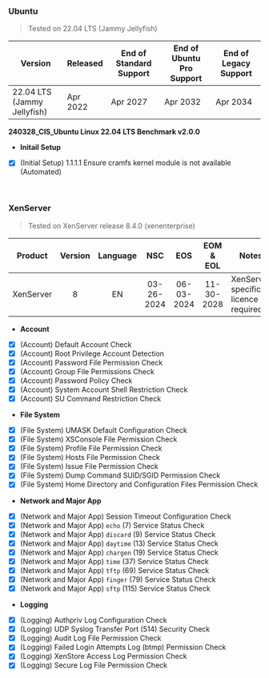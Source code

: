 ### Ubuntu

> Tested on 22.04 LTS (Jammy Jellyfish)

| Version | Released | End of Standard Support | End of Ubuntu Pro Support | End of Legacy Support |
|---|---|---|---|---|
| 22.04 LTS (Jammy Jellyfish) | Apr 2022 | Apr 2027 | Apr 2032 | Apr 2034 |

**240328_CIS_Ubuntu Linux 22.04 LTS Benchmark v2.0.0**

- **Initail Setup**
- [x] (Initial Setup) 1.1.1.1 Ensure cramfs kernel module is not available (Automated)

<br/>

### XenServer

> Tested on XenServer release 8.4.0 (xenenterprise)

| Product | Version | Language | NSC | EOS | EOM & EOL | Notes |
|---|:---:|:---:|:---:|:---:|:---:|---|
| XenServer | 8 | EN | 03-26-2024 | 06-03-2024 | 11-30-2028 | XenServer specific licence required |

- **Account**
- [x] (Account) Default Account Check
- [x] (Account) Root Privilege Account Detection
- [x] (Account) Password File Permission Check
- [x] (Account) Group File Permissions Check
- [x] (Account) Password Policy Check
- [x] (Account) System Account Shell Restriction Check
- [x] (Account) SU Command Restriction Check
- **File System**
- [x] (File System) UMASK Default Configuration Check
- [x] (File System) XSConsole File Permission Check
- [x] (File System) Profile File Permission Check
- [x] (File System) Hosts File Permission Check
- [x] (File System) Issue File Permission Check
- [x] (File System) Dump Command SUID/SGID Permission Check
- [x] (File System) Home Directory and Configuration Files Permission Check
- **Network and Major App**
- [x] (Network and Major App) Session Timeout Configuration Check
- [x] (Network and Major App) `echo` (7) Service Status Check
- [x] (Network and Major App) `discard` (9) Service Status Check
- [x] (Network and Major App) `daytime` (13) Service Status Check
- [x] (Network and Major App) `chargen` (19) Service Status Check
- [x] (Network and Major App) `time` (37) Service Status Check
- [x] (Network and Major App) `tftp` (69) Service Status Check
- [x] (Network and Major App) `finger` (79) Service Status Check
- [x] (Network and Major App) `sftp` (115) Service Status Check
- **Logging**
- [x] (Logging) Authpriv Log Configuration Check
- [x] (Logging) UDP Syslog Transfer Port (514) Security Check
- [x] (Logging) Audit Log File Permission Check
- [x] (Logging) Failed Login Attempts Log (btmp) Permission Check
- [x] (Logging) XenStore Access Log Permission Check
- [x] (Logging) Secure Log File Permission Check
